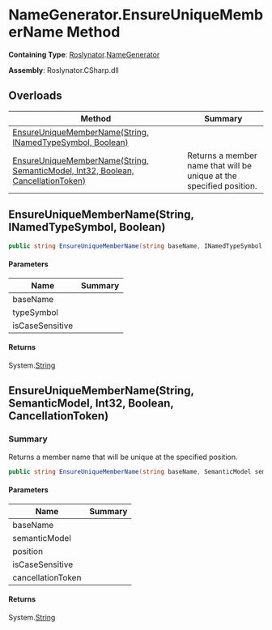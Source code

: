 # NameGenerator\.EnsureUniqueMemberName Method

**Containing Type**: [Roslynator](../../README.md)\.[NameGenerator](../README.md)

**Assembly**: Roslynator\.CSharp\.dll

## Overloads

| Method | Summary |
| ------ | ------- |
| [EnsureUniqueMemberName(String, INamedTypeSymbol, Boolean)](#Roslynator_NameGenerator_EnsureUniqueMemberName_System_String_Microsoft_CodeAnalysis_INamedTypeSymbol_System_Boolean_) | |
| [EnsureUniqueMemberName(String, SemanticModel, Int32, Boolean, CancellationToken)](#Roslynator_NameGenerator_EnsureUniqueMemberName_System_String_Microsoft_CodeAnalysis_SemanticModel_System_Int32_System_Boolean_System_Threading_CancellationToken_) | Returns a member name that will be unique at the specified position\. |

## EnsureUniqueMemberName\(String, INamedTypeSymbol, Boolean\)<a name="Roslynator_NameGenerator_EnsureUniqueMemberName_System_String_Microsoft_CodeAnalysis_INamedTypeSymbol_System_Boolean_"></a>

```csharp
public string EnsureUniqueMemberName(string baseName, INamedTypeSymbol typeSymbol, bool isCaseSensitive = true)
```

#### Parameters

| Name | Summary |
| ---- | ------- |
| baseName | |
| typeSymbol | |
| isCaseSensitive | |

#### Returns

System\.[String](https://docs.microsoft.com/en-us/dotnet/api/system.string)

## EnsureUniqueMemberName\(String, SemanticModel, Int32, Boolean, CancellationToken\)<a name="Roslynator_NameGenerator_EnsureUniqueMemberName_System_String_Microsoft_CodeAnalysis_SemanticModel_System_Int32_System_Boolean_System_Threading_CancellationToken_"></a>

### Summary

Returns a member name that will be unique at the specified position\.

```csharp
public string EnsureUniqueMemberName(string baseName, SemanticModel semanticModel, int position, bool isCaseSensitive = true, CancellationToken cancellationToken = default(CancellationToken))
```

#### Parameters

| Name | Summary |
| ---- | ------- |
| baseName | |
| semanticModel | |
| position | |
| isCaseSensitive | |
| cancellationToken | |

#### Returns

System\.[String](https://docs.microsoft.com/en-us/dotnet/api/system.string)

